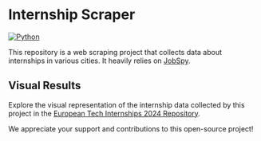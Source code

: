 # Internship Scraper

[![Python](https://img.shields.io/badge/Python-FFD43B?style=for-the-badge&logo=python&logoColor=blue)](https://www.python.org/)

This repository is a web scraping project that collects data about internships in various cities. It heavily relies on [JobSpy](https://github.com/cullenwatson/JobSpy).

## Visual Results
Explore the visual representation of the internship data collected by this project in the [European Tech Internships 2024 Repository](https://github.com/LorenzoLaCorte/european-tech-internships-2024).

We appreciate your support and contributions to this open-source project!
